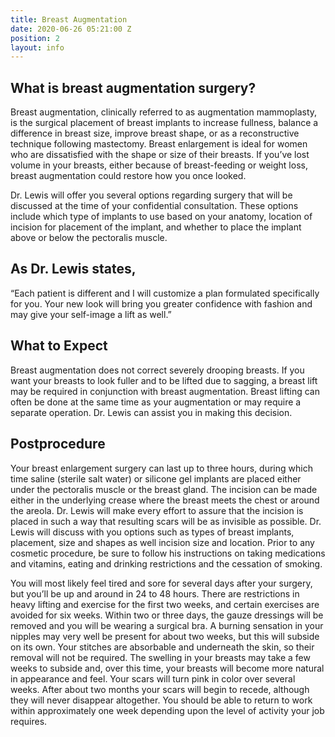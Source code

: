 ```yaml
---
title: Breast Augmentation
date: 2020-06-26 05:21:00 Z
position: 2
layout: info
---
```


## What is breast augmentation surgery? ##

Breast augmentation, clinically referred to as augmentation mammoplasty, is the surgical placement of breast implants to increase fullness, balance a difference in breast size, improve breast shape, or as a reconstructive technique following mastectomy. Breast enlargement is ideal for women who are dissatisfied with the shape or size of their breasts. If you’ve lost volume in your breasts, either because of breast-feeding or weight loss, breast augmentation could restore how you once looked.


Dr. Lewis will offer you several options regarding surgery that will be discussed at the time of your confidential consultation. These options include which type of implants to use based on your anatomy, location of incision for placement of the implant, and whether to place the implant above or below the pectoralis muscle.


## As Dr. Lewis states, ##

“Each patient is different and I will customize a plan formulated specifically for you. Your new look will bring you greater confidence with fashion and may give your self-image a lift as well.”


## What to Expect ##

Breast augmentation does not correct severely drooping breasts. If you want your breasts to look fuller and to be lifted due to sagging, a breast lift may be required in conjunction with breast augmentation. Breast lifting can often be done at the same time as your augmentation or may require a separate operation. Dr. Lewis can assist you in making this decision.


## Postprocedure ##

Your breast enlargement surgery can last up to three hours, during which time saline (sterile salt water) or silicone gel implants are placed either under the pectoralis muscle or the breast gland. The incision can be made either in the underlying crease where the breast meets the chest or around the areola. Dr. Lewis will make every effort to assure that the incision is placed in such a way that resulting scars will be as invisible as possible. Dr. Lewis will discuss with you options such as types of breast implants, placement, size and shapes as well incision size and location. Prior to any cosmetic procedure, be sure to follow his instructions on taking medications and vitamins, eating and drinking restrictions and the cessation of smoking.

You will most likely feel tired and sore for several days after your surgery, but you’ll be up and around in 24 to 48 hours. There are restrictions in heavy lifting and exercise for the first two weeks, and certain exercises are avoided for six weeks. Within two or three days, the gauze dressings will be removed and you will be wearing a surgical bra. A burning sensation in your nipples may very well be present for about two weeks, but this will subside on its own. Your stitches are absorbable and underneath the skin, so their removal will not be required. The swelling in your breasts may take a few weeks to subside and, over this time, your breasts will become more natural in appearance and feel. Your scars will turn pink in color over several weeks. After about two months your scars will begin to recede, although they will never disappear altogether. You should be able to return to work within approximately one week depending upon the level of activity your job requires.


